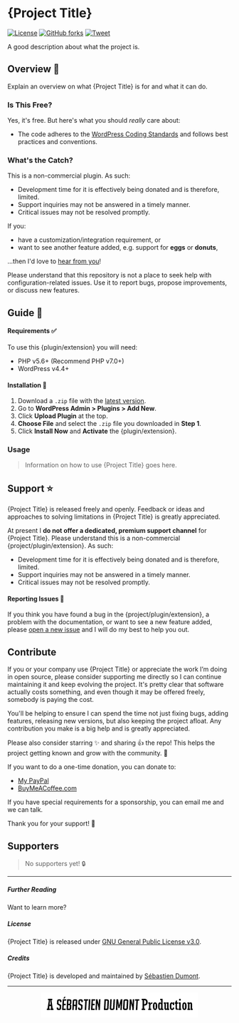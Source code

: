 # {Project Title}

[![License](https://img.shields.io/badge/license-GPL--3.0%2B-red.svg)](https://github.com/seb86/{github-repo-slug}/blob/master/LICENSE.md)
[![GitHub forks](https://img.shields.io/github/forks/seb86/{github-repo-slug}.svg?style=flat)](https://github.com/seb86/{github-repo-slug}/network)
[![Tweet](https://img.shields.io/twitter/url/http/shields.io.svg?style=social)](https://twitter.com/intent/tweet?text=Message%20Placed%20Here%20—&url=https://github.com/seb86/github-repo-slug/&via=sebd86&hashtags=WordPress)

<!--
Uncomment this if the project is a WordPress plugin available on WordPress.org

**Contributors:** sebd86  
**Tags:**   
**Requires at least:** 4.4  
**Tested up to:** 4.9  
**Requires PHP:** 5.6  
**WC requires at least: 3.2.0  
**WC tested up to: 3.4.4  
**Stable tag:** 1.0.0  
**License:** GPL v2 or later  
-->

A good description about what the project is.

<!--
Uncomment this section if the project has a website and social networks.

###### Follow us
💻 [Website](https://sebastiendumont.com) 🐦[Twitter](https://twitter.com/sebd86)
-->

## Overview 🔔

Explain an overview on what {Project Title} is for and what it can do.


### Is This Free?

Yes, it's free. But here's what you should _really_ care about:

* The code adheres to the [WordPress Coding Standards](https://codex.wordpress.org/WordPress_Coding_Standards) and follows best practices and conventions.

<!-- List other good things about this project. -->


### What's the Catch?

<!-- The project may or may not need further development only maintenance. -->

This is a non-commercial plugin. As such:

* Development time for it is effectively being donated and is therefore, limited.
* Support inquiries may not be answered in a timely manner.
* Critical issues may not be resolved promptly.

If you:

* have a customization/integration requirement, or
* want to see another feature added, e.g. support for **eggs** or **donuts**,

...then I'd love to [hear from you](https://sebastiendumont.com/about/)!

Please understand that this repository is not a place to seek help with configuration-related issues. Use it to report bugs, propose improvements, or discuss new features.

## Guide 📘

<!--
Uncomment this section if the project has documentation available.

#### Documentation 📖

-->


#### Requirements ✅

To use this {plugin/extension} you will need:

* PHP v5.6+ (Recommend PHP v7.0+)
* WordPress v4.4+

<!-- List other requirements the project will require to work. -->


#### Installation 💽

<!-- Most projects would be a WordPress plugin or WooCommerce extension so installation instructions would be required. -->

1. Download a `.zip` file with the [latest version](https://github.com/seb86/{github-repo-slug}/releases).
2. Go to **WordPress Admin > Plugins > Add New**.
3. Click **Upload Plugin** at the top.
4. **Choose File** and select the `.zip` file you downloaded in **Step 1**.
5. Click **Install Now** and **Activate** the {plugin/extension}.


<!--
Uncomment this section if you are providing steps to configure the project.

### Configuration

#### 1. Step Title

#### 2. Step Title

#### 3. Step Title
-->


### Usage

> Information on how to use {Project Title} goes here.


## Support ⭐

{Project Title} is released freely and openly. Feedback or ideas and approaches to solving limitations in {Project Title} is greatly appreciated.

<!--
Uncomment this if the project is a WooCommerce extension.

{Project Title} is not supported via the [WooCommerce Helpdesk](http://woocommerce.com/). As the extension is not sold via Woocommerce.com, the support team at WooCommerce.com is not familiar with it and may not be able to assist.
-->

At present I **do not offer a dedicated, premium support channel** for {Project Title}. Please understand this is a non-commercial {project/plugin/extension}. As such:

* Development time for it is effectively being donated and is therefore, limited.
* Support inquiries may not be answered in a timely manner.
* Critical issues may not be resolved promptly.

#### Reporting Issues 📝

If you think you have found a bug in the {project/plugin/extension}, a problem with the documentation, or want to see a new feature added, please [open a new issue](https://github.com/seb86/{github-repo-slug}/issues/new) and I will do my best to help you out.


## Contribute

If you or your company use {Project Title} or appreciate the work I’m doing in open source, please consider supporting me directly so I can continue maintaining it and keep evolving the project. It's pretty clear that software actually costs something, and even though it may be offered freely, somebody is paying the cost.

You'll be helping to ensure I can spend the time not just fixing bugs, adding features, releasing new versions, but also keeping the project afloat. Any contribution you make is a big help and is greatly appreciated.

Please also consider starring ✨ and sharing 👍 the repo! This helps the project getting known and grow with the community. 🙏

If you want to do a one-time donation, you can donate to:
- [My PayPal](https://www.paypal.me/codebreaker)
- [BuyMeACoffee.com](https://www.buymeacoffee.com/sebastien)

<!--
Need to work on how to support monthly donations. Once I have figured it out, share details here.
-->
If you have special requirements for a sponsorship, you can email me and we can talk.

<!--
Uncomment this part once the project has a least one supporter.
[See all my amazing supports](#supporters) 🌟
-->
<!--
Uncomment this part if you allow code contributions to the project.

If you would like to contribute code to this project then please follow these [contribution guidelines](https://github.com/seb86/{github-repo-slug}/blob/master/contributing.md).
-->

Thank you for your support! 🙌

## Supporters

> No supporters yet! 🔒

---

##### Further Reading

Want to learn more?

<!-- Maybe add a link to an article or page where you demonstrate {project title}. -->


##### License

{Project Title} is released under [GNU General Public License v3.0](http://www.gnu.org/licenses/gpl-3.0.html).


##### Credits

{Project Title} is developed and maintained by [Sébastien Dumont](https://sebastiendumont.com/about/).

---

<p align="center">
	<img src="https://raw.githubusercontent.com/seb86/my-open-source-readme-template/master/a-sebastien-dumont-production.png" width="353">
</p>

